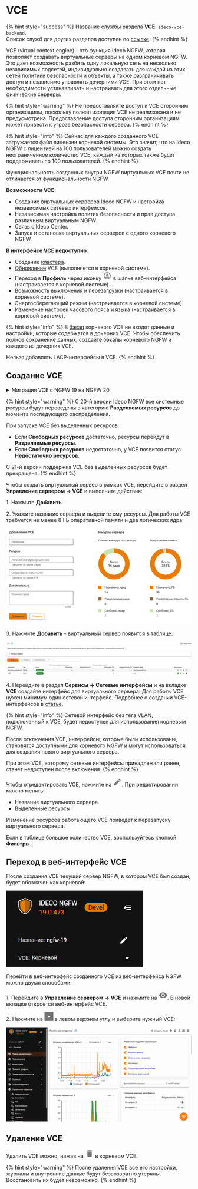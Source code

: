 # VCE

{% hint style="success" %}
Название службы раздела **VCE**: `ideco-vce-backend`. \
Список служб для других разделов доступен по [ссылке](/settings/server-management/terminal/README.md).
{% endhint %}

VCE (virtual context engine) - это функция Ideco NGFW, которая позволяет создавать виртуальные серверы на одном корневом NGFW. Это дает возможность разбить одну локальную сеть на несколько независимых подсетей, индивидуально создавать для каждой из этих сетей политики безопасности и объекты, а также разграничивать доступ и независимо управлять дочерними VCE. При этом нет необходимости устанавливать и настраивать для этого отдельные физические серверы.

{% hint style="warning" %}
Не предоставляйте доступ к VCE сторонним организациям, поскольку полная изоляция VCE не реализована и не предусмотрена. Предоставление доступа сторонним организациям может привести к угрозе безопасности сервера.
{% endhint %}

{% hint style="info" %}
Сейчас для каждого созданного VCE загружается файл лицензии корневой системы. Это значит, что на Ideco NGFW с лицензией на 100 пользователей можно создать неограниченное количество VCE, каждый из которых также будет поддерживать по 100 пользователей.
{% endhint %}

Функциональность созданных внутри NGFW виртуальных VCE почти не отличается от функциональности NGFW.

**Возможности VCE:**
* Создание виртуальных серверов Ideco NGFW и настройка независимых сетевых интерфейсов. 
* Независимая настройка политик безопасности и прав доступа различным виртуальным NGFW.
* Связь с Ideco Center.
* Запуск и остановка виртуальных серверов с одного корневого NGFW.

**В интерфейсе VCE недоступно**:

* Создание [кластера](/settings/server-management/cluster/cluster.md).
* [Обновление](/settings/server-management/server-update.md) VCE (выполняется в корневой системе).
* Переход в **Профиль** через иконку ![](/.gitbook/assets/icon-administrator.png) в шапке веб-интерфейса (настраивается в корневой системе).
* Возможность выключения и перезагрузки (настраивается в корневой системе).
* Энергосберегающий режим (настраивается в корневой системе).
* Изменение настроек часового пояса и языка (настраивается в корневой системе).

{% hint style="info" %}
В [бэкап](/settings/server-management/backup.md) корневого VCE не входят данные и настройки, которые содержатся в дочерних VCE. Чтобы обеспечить полное сохранение данных, создайте бэкапы корневого NGFW и каждого из дочерних VCE.

Нельзя добавлять LACP-интерфейсы в VCE.
{% endhint %}

## Создание VCE

<details> 

<summary>Миграция VCE с NGFW 19 на NGFW 20</summary>

1\. Выключите все работающие VCE, нажав ![](/.gitbook/assets/icon-bot-off.png).

2\. После выключения всех VCE нужно настроить **Системный контекст**, нажав ![](/.gitbook/assets/icon-edit.png). Выделите ресурсы, убедитесь, что системе выделено не менее 8 ГБ оперативной памяти и двух логических ядер:

![](/.gitbook/assets/vce2.png)

В разделе **Ресурсы сервера** все ресурсы перейдут в категории **Назначено** и **Свободно**:
* Ресурсы в категории **Назначено** показывают, сколько выделено для редактируемого VCE. 
* Ресурсы в категории **Свободно** показывают, сколько можно выделить для других VCE.

3\. Отредактируйте оставшиеся VCE, выделив для них свободные ресурсы.

4\. Включите VCE, для которых были выделены ресурсы.

</details>

{% hint style="warning" %}
С 20-й версии Ideco NGFW все системные ресурсы будут переведены в категорию **Разделяемых ресурсов** до момента последующего распределения.

При запуске VCE без выделенных ресурсов:

*  Если **Свободных ресурсов** достаточно, ресурсы перейдут в **Разделяемые ресурсы**.
*  Если **Свободных ресурсов** недостаточно, у VCE появится статус **Недостаточно ресурсов**.

С 21-й версии поддержка VCE без выделенных ресурсов будет прекращена.
{% endhint %}

Чтобы создать виртуальный сервер в рамках VCE, перейдите в раздел **Управление сервером -> VCE** и выполните действия:

1\. Нажмите **Добавить**.

2\. Укажите название сервера и выделите ему ресурсы. Для работы VCE требуется не менее 8 ГБ оперативной памяти и два логических ядра:

![](/.gitbook/assets/vce.png)

3\. Нажмите **Добавить** - виртуальный сервер появится в таблице:

![](/.gitbook/assets/vce1.png)

4\. Перейдите в раздел **Сервисы -> Сетевые интерфейсы** и на вкладке **VCE** создайте интерфейс для виртуального сервера. Для работы VCE нужен минимум один сетевой интерфейс. Подробнее о создании VCE-интерфейсов в [статье](/settings/services/connection-to-provider/README.md#vce-interfeisy).

{% hint style="info" %}
Сетевой интерфейс без тега VLAN, подключенный к VCE, будет недоступен для использования корневым NGFW.

После отключения VCE, интерфейсы, которые были использованы, становятся доступными для корневого NGFW и могут использоваться для создания нового виртуального сервера.

При этом VCE, которому сетевые интерфейсы принадлежали ранее, станет недоступен после включения.
{% endhint %}

Чтобы отредактировать VCE, нажмите на ![](/.gitbook/assets/icon-edit.png). При редактировании можно менять:
* Название виртуального сервера.
* Выделенные ресурсы.

Изменение ресурсов работающего VCE приведет к перезапуску виртуального сервера.

Если в таблице большое количество VCE, воспользуйтесь кнопкой **Фильтры**.

## Переход в веб-интерфейс VCE

После создания VCE текущий сервер NGFW, в котором VCE был создан, будет обозначен как корневой:

![](/.gitbook/assets/vce5.png)

Перейти в веб-интерфейс созданного VCE из веб-интерфейса NGFW можно двумя способами:

1\. Перейдите в **Управление сервером -> VCE** и нажмите на ![](/.gitbook/assets/icon-eye.png). В новой вкладке откроется веб-интерфейс VCE.

2\. Нажмите на ![](/.gitbook/assets/icon-cc.png) в левом верхнем углу и выберите нужный VCE:

![](/.gitbook/assets/vce2.gif)

<!-- После этого веб-интерфейс VCE откроется в текущей вкладке браузера. Меню интерфейса корневого NGFW будет свернуто, вернуться к нему можно, кликнув на панель слева. -->

## Удаление VCE

Удалить VCE можно, нажав на ![](/.gitbook/assets/icon-delete1.png) в корневом VCE.

{% hint style="warning" %}
После удаления VCE все его настройки, журналы и внутренние данные будут безвозвратно утеряны. Восстановить их будет невозможно.
{% endhint %}

